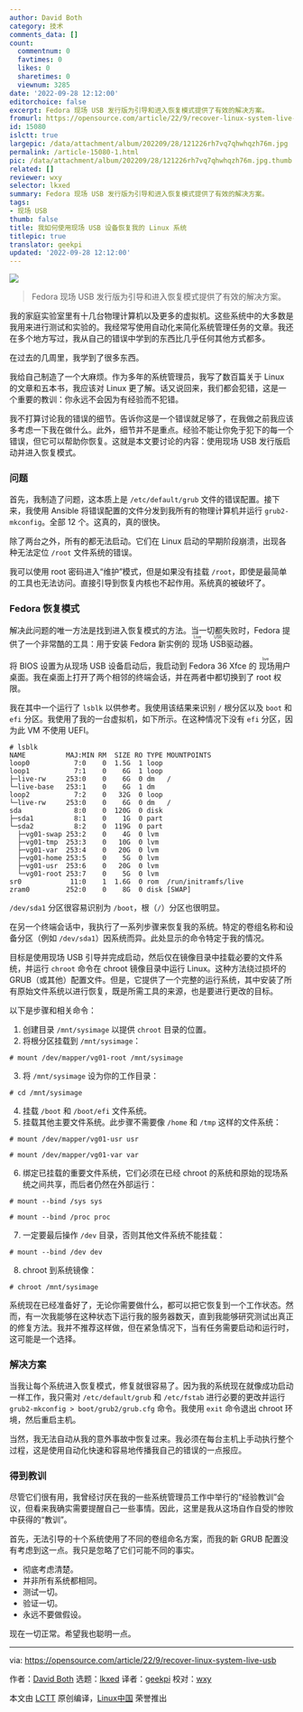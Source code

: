 ```yaml
---
author: David Both
category: 技术
comments_data: []
count:
  commentnum: 0
  favtimes: 0
  likes: 0
  sharetimes: 0
  viewnum: 3285
date: '2022-09-28 12:12:00'
editorchoice: false
excerpt: Fedora 现场 USB 发行版为引导和进入恢复模式提供了有效的解决方案。
fromurl: https://opensource.com/article/22/9/recover-linux-system-live-usb
id: 15080
islctt: true
largepic: /data/attachment/album/202209/28/121226rh7vq7qhwhqzh76m.jpg
permalink: /article-15080-1.html
pic: /data/attachment/album/202209/28/121226rh7vq7qhwhqzh76m.jpg.thumb.jpg
related: []
reviewer: wxy
selector: lkxed
summary: Fedora 现场 USB 发行版为引导和进入恢复模式提供了有效的解决方案。
tags:
- 现场 USB
thumb: false
title: 我如何使用现场 USB 设备恢复我的 Linux 系统
titlepic: true
translator: geekpi
updated: '2022-09-28 12:12:00'
---
```


![](/data/attachment/album/202209/28/121226rh7vq7qhwhqzh76m.jpg)



> 
> Fedora 现场 USB 发行版为引导和进入恢复模式提供了有效的解决方案。
> 
> 
> 


我的家庭实验室里有十几台物理计算机以及更多的虚拟机。这些系统中的大多数是我用来进行测试和实验的。我经常写使用自动化来简化系统管理任务的文章。我还在多个地方写过，我从自己的错误中学到的东西比几乎任何其他方式都多。


在过去的几周里，我学到了很多东西。


我给自己制造了一个大麻烦。作为多年的系统管理员，我写了数百篇关于 Linux 的文章和五本书，我应该对 Linux 更了解。话又说回来，我们都会犯错，这是一个重要的教训：你永远不会因为有经验而不犯错。


我不打算讨论我的错误的细节。告诉你这是一个错误就足够了，在我做之前我应该多考虑一下我在做什么。此外，细节并不是重点。经验不能让你免于犯下的每一个错误，但它可以帮助你恢复。这就是本文要讨论的内容：使用现场 USB 发行版启动并进入恢复模式。


### 问题


首先，我制造了问题，这本质上是 `/etc/default/grub` 文件的错误配置。接下来，我使用 Ansible 将错误配置的文件分发到我所有的物理计算机并运行 `grub2-mkconfig`。全部 12 个。这真的，真的很快。


除了两台之外，所有的都无法启动。它们在 Linux 启动的早期阶段崩溃，出现各种无法定位 `/root` 文件系统的错误。


我可以使用 root 密码进入“维护”模式，但是如果没有挂载 `/root`，即使是最简单的工具也无法访问。直接引导到恢复内核也不起作用。系统真的被破坏了。


### Fedora 恢复模式


解决此问题的唯一方法是找到进入恢复模式的方法。当一切都失败时，Fedora 提供了一个非常酷的工具：用于安装 Fedora 新实例的<ruby> 现场 USB <rt>  Live USB </rt></ruby> 驱动器。


将 BIOS 设置为从现场 USB 设备启动后，我启动到 Fedora 36 Xfce 的<ruby> 现场 <rt>  live </rt></ruby>用户桌面。我在桌面上打开了两个相邻的终端会话，并在两者中都切换到了 root 权限。


我在其中一个运行了 `lsblk` 以供参考。我使用该结果来识别 `/` 根分区以及 `boot` 和 `efi` 分区。我使用了我的一台虚拟机，如下所示。在这种情况下没有 `efi` 分区，因为此 VM 不使用 UEFI。



```
# lsblk
NAME          MAJ:MIN RM  SIZE RO TYPE MOUNTPOINTS
loop0           7:0    0  1.5G  1 loop
loop1           7:1    0    6G  1 loop
├─live-rw     253:0    0    6G  0 dm   /
└─live-base   253:1    0    6G  1 dm   
loop2           7:2    0   32G  0 loop
└─live-rw     253:0    0    6G  0 dm   /
sda             8:0    0  120G  0 disk
├─sda1          8:1    0    1G  0 part
└─sda2          8:2    0  119G  0 part
  ├─vg01-swap 253:2    0    4G  0 lvm  
  ├─vg01-tmp  253:3    0   10G  0 lvm  
  ├─vg01-var  253:4    0   20G  0 lvm  
  ├─vg01-home 253:5    0    5G  0 lvm  
  ├─vg01-usr  253:6    0   20G  0 lvm  
  └─vg01-root 253:7    0    5G  0 lvm  
sr0            11:0    1  1.6G  0 rom  /run/initramfs/live
zram0         252:0    0    8G  0 disk [SWAP]

```

`/dev/sda1` 分区很容易识别为 `/boot`，根（`/`）分区也很明显。


在另一个终端会话中，我执行了一系列步骤来恢复我的系统。特定的卷组名称和设备分区（例如 `/dev/sda1`）因系统而异。此处显示的命令特定于我的情况。


目标是使用现场 USB 引导并完成启动，然后仅在镜像目录中挂载必要的文件系统，并运行 `chroot` 命令在 chroot 镜像目录中运行 Linux。这种方法绕过损坏的 GRUB（或其他）配置文件。但是，它提供了一个完整的运行系统，其中安装了所有原始文件系统以进行恢复，既是所需工具的来源，也是要进行更改的目标。


以下是步骤和相关命令：


1. 创建目录 `/mnt/sysimage` 以提供 `chroot` 目录的位置。
2. 将根分区挂载到 `/mnt/sysimage`：

```
# mount /dev/mapper/vg01-root /mnt/sysimage

```
3. 将 `/mnt/sysimage` 设为你的工作目录：

```
# cd /mnt/sysimage

```
4. 挂载 `/boot` 和 `/boot/efi` 文件系统。
5. 挂载其他主要文件系统。此步骤不需要像 `/home` 和 `/tmp` 这样的文件系统：

```
# mount /dev/mapper/vg01-usr usr

# mount /dev/mapper/vg01-var var

```
6. 绑定已挂载的重要文件系统，它们必须在已经 chroot 的系统和原始的现场系统之间共享，而后者仍然在外部运行：

```
# mount --bind /sys sys

# mount --bind /proc proc

```
7. 一定要最后操作 `/dev` 目录，否则其他文件系统不能挂载：

```
# mount --bind /dev dev

```
8. chroot 到系统镜像：

```
# chroot /mnt/sysimage

```


系统现在已经准备好了，无论你需要做什么，都可以把它恢复到一个工作状态。然而，有一次我能够在这种状态下运行我的服务器数天，直到我能够研究测试出真正的修复方法。我并不推荐这样做，但在紧急情况下，当有任务需要启动和运行时，这可能是一个选择。


### 解决方案


当我让每个系统进入恢复模式，修复就很容易了。因为我的系统现在就像成功启动一样工作，我只需对 `/etc/default/grub` 和 `/etc/fstab` 进行必要的更改并运行 `grub2-mkconfig > boot/grub2/grub.cfg` 命令。我使用 `exit` 命令退出 chroot 环境，然后重启主机。


当然，我无法自动从我的意外事故中恢复过来。我必须在每台主机上手动执行整个过程，这是使用自动化快速和容易地传播我自己的错误的一点报应。


### 得到教训


尽管它们很有用，我曾经讨厌在我的一些系统管理员工作中举行的“经验教训”会议，但看来我确实需要提醒自己一些事情。因此，这里是我从这场自作自受的惨败中获得的“教训”。


首先，无法引导的十个系统使用了不同的卷组命名方案，而我的新 GRUB 配置没有考虑到这一点。我只是忽略了它们可能不同的事实。


* 彻底考虑清楚。
* 并非所有系统都相同。
* 测试一切。
* 验证一切。
* 永远不要做假设。


现在一切正常。希望我也聪明一点。




---


via: <https://opensource.com/article/22/9/recover-linux-system-live-usb>


作者：[David Both](https://opensource.com/users/dboth) 选题：[lkxed](https://github.com/lkxed) 译者：[geekpi](https://github.com/geekpi) 校对：[wxy](https://github.com/wxy)


本文由 [LCTT](https://github.com/LCTT/TranslateProject) 原创编译，[Linux中国](https://linux.cn/) 荣誉推出